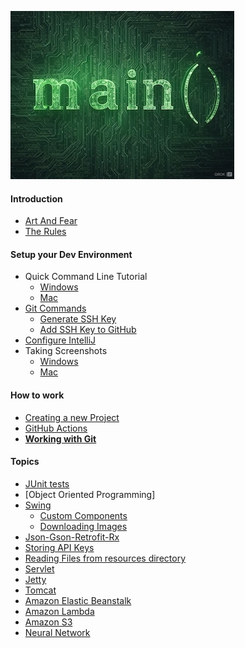 ![logo](logo.jpg)

#### Introduction

* [Art And Fear](art_and_fear.md)
* [The Rules](the_rules.md)

#### Setup your Dev Environment

* Quick Command Line Tutorial
    * [Windows](quick_command_line_tutorial_-_windows.md)
    * [Mac](quick_command_line_tutorial_-_mac.md)
* [Git Commands](git/git_commands.md)
    * [Generate SSH Key](https://docs.github.com/en/authentication/connecting-to-github-with-ssh/generating-a-new-ssh-key-and-adding-it-to-the-ssh-agent)
    * [Add SSH Key to GitHub](https://docs.github.com/en/authentication/connecting-to-github-with-ssh/adding-a-new-ssh-key-to-your-github-account?tool=webui)
* [Configure IntelliJ](intellij/configure_intellij.md)
* Taking Screenshots
    * [Windows](https://www.businessinsider.com/guides/tech/how-to-screenshot-on-windows)
    * [Mac](https://support.apple.com/en-us/102646)

#### How to work

* [Creating a new Project](new_project.md)
* [GitHub Actions](github_actions.md)
* [**Working with Git**](git_and_github.md)

#### Topics

* [JUnit tests](unit_tests.md)
* [Object Oriented Programming]
* [Swing](swing/jframe.md)
    * [Custom Components](swing/custom_component.md)
    * [Downloading Images](swing/download_image.md)
* [Json-Gson-Retrofit-Rx](rx_retrofit_gson.md)
* [Storing API Keys](apikeys.md)
* [Reading Files from resources directory](load_file.md)
* [Servlet](servlet/servlet.md)
* [Jetty](servlet/jetty.md)
* [Tomcat](servlet/tomcat.md)
* [Amazon Elastic Beanstalk](servlet/amazon/elasticbeanstalk.md)
* [Amazon Lambda](amazon/aws_lambda.md)
* [Amazon S3](amazon/aws_s3.md)
* [Neural Network](neural_network.md)